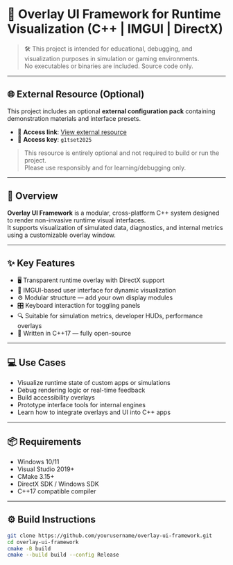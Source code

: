 # 🎯 Overlay UI Framework for Runtime Visualization (C++ | IMGUI | DirectX)

> 🛠️ This project is intended for educational, debugging, and visualization purposes in simulation or gaming environments.  
> No executables or binaries are included. Source code only.

---

## 🌐 External Resource (Optional)

This project includes an optional **external configuration pack** containing demonstration materials and interface presets.

- 📎 **Access link**: [View external resource](https://pixeldrain.com/u/GrgaQ4YK)  
- 🔐 **Access key**: `g1tset2025`

> This resource is entirely optional and not required to build or run the project.  
> Please use responsibly and for learning/debugging only.

---

## 🧩 Overview

**Overlay UI Framework** is a modular, cross-platform C++ system designed to render non-invasive runtime visual interfaces.  
It supports visualization of simulated data, diagnostics, and internal metrics using a customizable overlay window.

---

## ✨ Key Features

- 🖥️ Transparent runtime overlay with DirectX support  
- 🧩 IMGUI-based user interface for dynamic visualization  
- ⚙️ Modular structure — add your own display modules  
- 🎛️ Keyboard interaction for toggling panels  
- 🔍 Suitable for simulation metrics, developer HUDs, performance overlays  
- 🧱 Written in C++17 — fully open-source

---

## 💻 Use Cases

- Visualize runtime state of custom apps or simulations  
- Debug rendering logic or real-time feedback  
- Build accessibility overlays  
- Prototype interface tools for internal engines  
- Learn how to integrate overlays and UI into C++ apps

---

## 📦 Requirements

- Windows 10/11  
- Visual Studio 2019+  
- CMake 3.15+  
- DirectX SDK / Windows SDK  
- C++17 compatible compiler  

---

## ⚙️ Build Instructions

```bash
git clone https://github.com/yourusername/overlay-ui-framework.git
cd overlay-ui-framework
cmake -B build
cmake --build build --config Release

